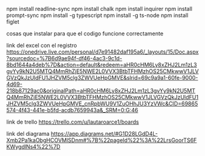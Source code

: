 npm install readline-sync
npm install chalk
npm install inquirer
npm install prompt-sync
npm install -g typescript
npm install -g ts-node
npm install figlet

cosas que instalar para que el codigo funcione correctamente

link del excel con el registro
https://onedrive.live.com/personal/d7e91482daf195a6/_layouts/15/Doc.aspx?sourcedoc=%7B6d9ae94f-df46-4ac3-9c1d-8bd1644a4deb%7D&action=default&redeem=aHR0cHM6Ly8xZHJ2Lm1zL3gvYy9kN2U5MTQ4MmRhZjE5NWE2L0VVX3BtbTFHMzhOS25CMkwwV1JLVGVzQkJzUldFU1JHZVM5clg3ZWVUeHpGMVE&slrid=69c9a9a1-60fe-9000-4d69-218b87129ac0&originalPath=aHR0cHM6Ly8xZHJ2Lm1zL3gvYy9kN2U5MTQ4MmRhZjE5NWE2L0VVX3BtbTFHMzhOS25CMkwwV1JLVGVzQkJzUldFU1JHZVM5clg3ZWVUeHpGMVE_cnRpbWU9V1ZuOHhJU3YzVWc&CID=69865574-4f43-441e-b5fd-acdb7659943a&_SRM=0:G:46


link de trello
https://trello.com/u/lautaroarce1/boards

link del diagrama
https://app.diagrams.net/#G1D28LGdD4L-Xmb2Pa1kaObgHCOVMlSDnm#%7B%22pageId%22%3A%22LrsGoorTS6FKWygdlNs4%22%7D

